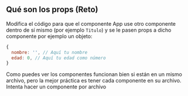 ## Qué son los props (Reto)

Modifica el código para que el componente App use otro componente dentro de sí
mismo (por ejemplo `Titulo`) y se le pasen props a dicho componente por ejemplo
un objeto:

```js
{
  nombre: '', // Aquí tu nombre
  edad: 0, // Aquí tu edad como número
}
```

Como puedes ver los componentes funcionan bien si están en un mismo archivo,
pero la mejor práctica es tener cada componente en su archivo. Intenta hacer un
componente por archivo

